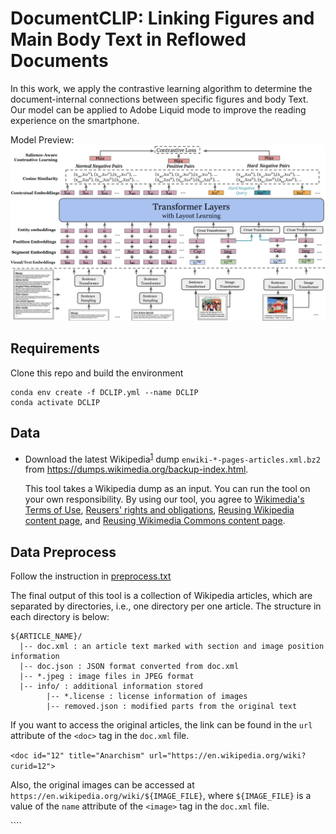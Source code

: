 # DocumentCLIP: Linking Figures and Main Body Text in Reflowed Documents

In this work, we apply the contrastive learning algorithm to determine the document-internal connections between specific figures and body Text. Our model can be applied to Adobe Liquid mode to improve the reading experience on the smartphone.

Model Preview:
![DocumentCLIP Model!](./model.png)

## Requirements
Clone this repo and build the environment

```
conda env create -f DCLIP.yml --name DCLIP
conda activate DCLIP
```

## Data

- Download the latest Wikipedia<sup>[1](#footnote1)</sup> dump `enwiki-*-pages-articles.xml.bz2` from https://dumps.wikimedia.org/backup-index.html.

    This tool takes a Wikipedia dump as an input. You can run the tool on your own responsibility. By using our tool, you agree to [Wikimedia's Terms of Use](https://foundation.wikimedia.org/wiki/Terms_of_Use/en), [Reusers' rights and obligations](https://en.wikipedia.org/wiki/Wikipedia:Copyrights#Reusers.27_rights_and_obligations), [Reusing Wikipedia content page](https://en.wikipedia.org/wiki/Wikipedia:Reusing_Wikipedia_content), and [Reusing Wikimedia Commons content page](https://commons.wikimedia.org/wiki/Commons:Reusing_content_outside_Wikimedia).

## Data Preprocess
Follow the instruction in [preprocess.txt](./Data/instruction.txt)

The final output of this tool is a collection of Wikipedia articles, which are separated by directories, i.e., one directory per one article. The structure in each directory is below:

```
${ARTICLE_NAME}/
  |-- doc.xml : an article text marked with section and image position information
  |-- doc.json : JSON format converted from doc.xml
  |-- *.jpeg : image files in JPEG format
  |-- info/ : additional information stored
        |-- *.license : license information of images
        |-- removed.json : modified parts from the original text
``` 

If you want to access the original articles, the link can be found in the `url` attribute of the `<doc>` tag in the `doc.xml` file. 

```<doc id="12" title="Anarchism" url="https://en.wikipedia.org/wiki?curid=12">```

Also, the original images can be accessed at `https://en.wikipedia.org/wiki/${IMAGE_FILE}`, where `${IMAGE_FILE}` is a value of the `name` attribute of the `<image>` tag in the `doc.xml` file. 

```<image id="0" name="File:Paolo Monti - Servizio fotografico (Napoli, 1969) - BEIC 6353768.jpg">`

